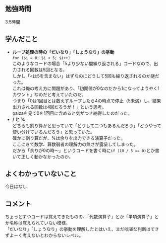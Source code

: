 ## 勉強時間
3.5時間



## 学んだこと
- **ループ処理の時の「だいなり」「しょうなり」の挙動**
<br>```for ($i = 0; $i < 5; $i++)```
<br>このようなコードの場合「5より少ない間繰り返される」コードなので、出力される回数は5回となる。
<br>しかし「<は5を含まない」はずなのにどうして5回も繰り返されるのか謎だった。
<br>これは俺の考え方に問題があり、「初期値が0なのだから1になってようやく1カウント」なのだと考えていたのだ。
<br>つまり「0は1回目とは数えずループしたら4の時点で停止（5未満）し、結果出力される回数は4回だろうが！」という思考。
<br>paizaを見て0を1回目に含めると気がつき納得したのだった。
- **/ と %**
<br>どちらも割り算かと思っていて「どうして二つもあるんだろう」「どうやって使い分けているんだろう」と思っていた。
<br>確かに割り算だが、%は余りを出力できる演算子だった。
<br>ここにきて数学、算数弱者の理解力の無さが露呈してしまった。
<br>だから「余りが0の時〜」というコードを書く時に```if (10 / 5 == 0)```とか書いて正しく動かなかったのか。



## よくわかっていないこと
今日はなし



## コメント
ちょっとずつコードは覚えてきたものの、「代数演算子」とか「単項演算子」とか名称は覚えられていない模様。
<br>「だいなり」「しょうなり」の挙動を理解したとはいえ、まだ咄嗟な判断はできずよーく考えないとわからないレベル。
